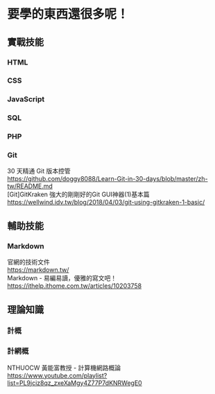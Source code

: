 # 要學的東西還很多呢！
## 實戰技能
### HTML
### CSS
### JavaScript
### SQL
### PHP
### Git
30 天精通 Git 版本控管  
https://github.com/doggy8088/Learn-Git-in-30-days/blob/master/zh-tw/README.md  
[Git]GitKraken 強大的剛剛好的Git GUI神器(1)基本篇  
https://wellwind.idv.tw/blog/2018/04/03/git-using-gitkraken-1-basic/  
## 輔助技能
### Markdown
官網的技術文件  
https://markdown.tw/  
Markdown - 易編易讀，優雅的寫文吧！  
https://ithelp.ithome.com.tw/articles/10203758
## 理論知識
### 計概
### 計網概
NTHUOCW 黃能富教授 - 計算機網路概論  
https://www.youtube.com/playlist?list=PL9jciz8qz_zxeXaMgy4Z77P7dKNRWegE0
